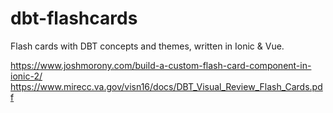 # dbt-flashcards
Flash cards with DBT concepts and themes, written in Ionic & Vue.

https://www.joshmorony.com/build-a-custom-flash-card-component-in-ionic-2/
https://www.mirecc.va.gov/visn16/docs/DBT_Visual_Review_Flash_Cards.pdf
